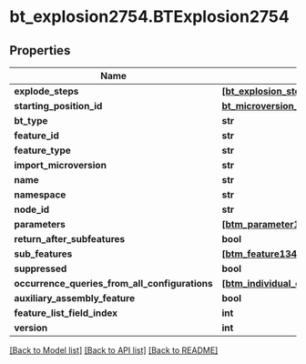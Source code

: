 # bt_explosion2754.BTExplosion2754

## Properties
Name | Type | Description | Notes
------------ | ------------- | ------------- | -------------
**explode_steps** | [**[bt_explosion_step_feature3008.BTExplosionStepFeature3008]**](BTExplosionStepFeature3008.md) |  | [optional] 
**starting_position_id** | [**bt_microversion_id_and_configuration2338.BTMicroversionIdAndConfiguration2338**](BTMicroversionIdAndConfiguration2338.md) |  | [optional] 
**bt_type** | **str** |  | [optional] 
**feature_id** | **str** |  | [optional] 
**feature_type** | **str** |  | [optional] 
**import_microversion** | **str** |  | [optional] 
**name** | **str** |  | [optional] 
**namespace** | **str** |  | [optional] 
**node_id** | **str** |  | [optional] 
**parameters** | [**[btm_parameter1.BTMParameter1]**](BTMParameter1.md) |  | [optional] 
**return_after_subfeatures** | **bool** |  | [optional] 
**sub_features** | [**[btm_feature134.BTMFeature134]**](BTMFeature134.md) |  | [optional] 
**suppressed** | **bool** |  | [optional] 
**occurrence_queries_from_all_configurations** | [**[btm_individual_query_with_occurrence_base904.BTMIndividualQueryWithOccurrenceBase904]**](BTMIndividualQueryWithOccurrenceBase904.md) |  | [optional] 
**auxiliary_assembly_feature** | **bool** |  | [optional] 
**feature_list_field_index** | **int** |  | [optional] 
**version** | **int** |  | [optional] 

[[Back to Model list]](../README.md#documentation-for-models) [[Back to API list]](../README.md#documentation-for-api-endpoints) [[Back to README]](../README.md)


